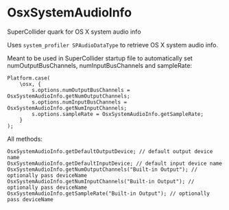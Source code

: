 # OsxSystemAudioInfo
SuperCollider quark for OS X system audio info

Uses `system_profiler SPAudioDataType` to retrieve OS X system audio info.

Meant to be used in SuperCollider startup file to automatically set numOutputBusChannels, numInputBusChannels and sampleRate:
```supercollider
Platform.case(
	\osx, {
		s.options.numOutputBusChannels = OsxSystemAudioInfo.getNumOutputChannels;
		s.options.numInputBusChannels = OsxSystemAudioInfo.getNumInputChannels;
		s.options.sampleRate = OsxSystemAudioInfo.getSampleRate;
	}
);
```
All methods:
```supercollider
OsxSystemAudioInfo.getDefaultOutputDevice; // default output device name
OsxSystemAudioInfo.getDefaultInputDevice; // default input device name
OsxSystemAudioInfo.getNumOutputChannels("Built-in Output"); // optionally pass deviceName
OsxSystemAudioInfo.getNumInputChannels("Built-in Output"); // optionally pass deviceName
OsxSystemAudioInfo.getSampleRate("Built-in Output"); // optionally pass deviceName
```
